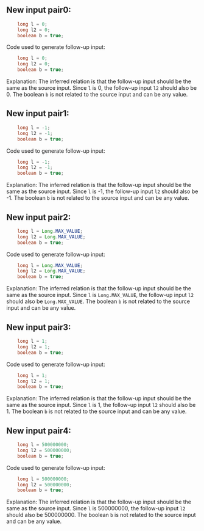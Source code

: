 ## New input pair0:
```java
    long l = 0;
    long l2 = 0;
    boolean b = true;
```
Code used to generate follow-up input:
```java
    long l = 0;
    long l2 = 0;
    boolean b = true;
```
Explanation: The inferred relation is that the follow-up input should be the same as the source input. Since `l` is 0, the follow-up input `l2` should also be 0. The boolean `b` is not related to the source input and can be any value.

## New input pair1:
```java
    long l = -1;
    long l2 = -1;
    boolean b = true;
```
Code used to generate follow-up input:
```java
    long l = -1;
    long l2 = -1;
    boolean b = true;
```
Explanation: The inferred relation is that the follow-up input should be the same as the source input. Since `l` is -1, the follow-up input `l2` should also be -1. The boolean `b` is not related to the source input and can be any value.

## New input pair2:
```java
    long l = Long.MAX_VALUE;
    long l2 = Long.MAX_VALUE;
    boolean b = true;
```
Code used to generate follow-up input:
```java
    long l = Long.MAX_VALUE;
    long l2 = Long.MAX_VALUE;
    boolean b = true;
```
Explanation: The inferred relation is that the follow-up input should be the same as the source input. Since `l` is `Long.MAX_VALUE`, the follow-up input `l2` should also be `Long.MAX_VALUE`. The boolean `b` is not related to the source input and can be any value.

## New input pair3:
```java
    long l = 1;
    long l2 = 1;
    boolean b = true;
```
Code used to generate follow-up input:
```java
    long l = 1;
    long l2 = 1;
    boolean b = true;
```
Explanation: The inferred relation is that the follow-up input should be the same as the source input. Since `l` is 1, the follow-up input `l2` should also be 1. The boolean `b` is not related to the source input and can be any value.

## New input pair4:
```java
    long l = 500000000;
    long l2 = 500000000;
    boolean b = true;
```
Code used to generate follow-up input:
```java
    long l = 500000000;
    long l2 = 500000000;
    boolean b = true;
```
Explanation: The inferred relation is that the follow-up input should be the same as the source input. Since `l` is 500000000, the follow-up input `l2` should also be 500000000. The boolean `b` is not related to the source input and can be any value.
